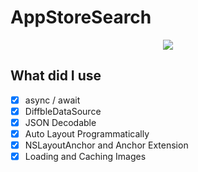 # AppStoreSearch
<p align="center">
<img src="https://github.com/ipv02/AppStoreSearch/blob/main/AppStoreSearch.gif" /></p>

## What did I use
- [x] async / await
- [x] DiffbleDataSource
- [x] JSON Decodable
- [x] Auto Layout Programmatically
- [x] NSLayoutAnchor and Anchor Extension
- [x] Loading and Caching Images
